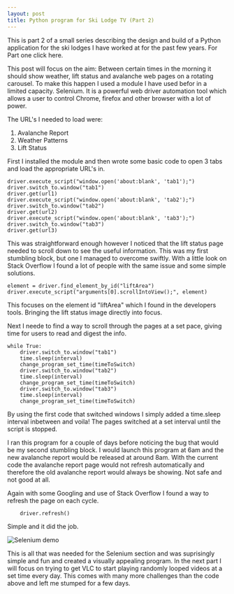 ```yaml
---
layout: post
title: Python program for Ski Lodge TV (Part 2)
---
```


This is part 2 of a small series describing the design and build of a Python application for the ski lodges I have worked at for the past few years. For Part one click here.

This post will focus on the aim:
Between certain times in the morning it should show weather, lift status and avalanche web pages on a rotating carousel.
To make this happen I used a module I have used befor in a limited capacity. Selenium. It is a powerful web driver automation tool which allows a user to control Chrome, firefox and other browser with a lot of power.

The URL's I needed to load were:
1. Avalanche Report
2. Weather Patterns
3. Lift Status

First I installed the module and then wrote some basic code to open 3 tabs and load the appropriate URL's in.

	driver.execute_script("window.open('about:blank', 'tab1');")
	driver.switch_to.window("tab1")
	driver.get(url1)
	driver.execute_script("window.open('about:blank', 'tab2');")
	driver.switch_to.window("tab2")
	driver.get(url2)
	driver.execute_script("window.open('about:blank', 'tab3');")
	driver.switch_to.window("tab3")
	driver.get(url3)

This was straightforward enough however I noticed that the lift status page needed to scroll down to see the useful information. This was my first stumbling block, but one I managed to overcome swiftly. With a little look on Stack Overflow I found a lot of people with the same issue and some simple solutions.

	element = driver.find_element_by_id("liftArea")
	driver.execute_script("arguments[0].scrollIntoView();", element)

This focuses on the element id "liftArea" which I found in the developers tools. Bringing the lift status image directly into focus. 

Next I neede to find a way to scroll through the pages at a set pace, giving time for users to read and digest the info. 

    while True:
		driver.switch_to.window("tab1")
		time.sleep(interval)
		change_program_set_time(timeToSwitch)
		driver.switch_to.window("tab2")
		time.sleep(interval)
		change_program_set_time(timeToSwitch)
		driver.switch_to.window("tab3")
		time.sleep(interval)
		change_program_set_time(timeToSwitch)

By using the first code that switched windows I simply added a time.sleep interval inbetween and voila! The pages switched at a set interval until the script is stopped. 

I ran this program for a couple of days before noticing the bug that would be my second stumbling block. I would launch this program at 6am and the new avalanche report would be released at around 8am. With the current code the avalanche report page would not refresh automatically and therefore the old avalanche report would always be showing. Not safe and not good at all.

Again with some Googling and use of Stack Overflow I found a way to refresh the page on each cycle.

		driver.refresh()

Simple and it did the job.

![Selenium demo](https://raw.githubusercontent.com/RemakingEden/mysite/master/images/posts/selenium.gif)

This is all that was needed for the Selenium section and was suprisingly simple and fun and created a visually appealing program.
In the next part I will focus on trying to get VLC to start playing randomly looped videos at a set time every day. This comes with many more challenges than the code above and left me stumped for a few days.
